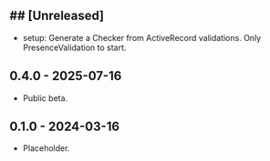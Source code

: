 ## ## [Unreleased]

* setup: Generate a Checker from ActiveRecord validations.
  Only PresenceValidation to start.

## 0.4.0 - 2025-07-16

* Public beta.

## 0.1.0 - 2024-03-16

* Placeholder.
